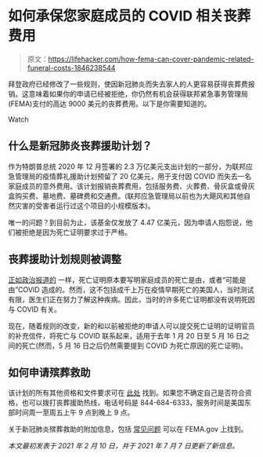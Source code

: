# 如何承保您家庭成员的 COVID 相关丧葬费用

> 原文：<https://lifehacker.com/how-fema-can-cover-pandemic-related-funeral-costs-1846238544>

拜登政府已经修改了一些规则，使因新冠肺炎而失去家人的人更容易获得丧葬费报销。这意味着如果你的申请已经被拒绝，你仍然有机会获得联邦紧急事务管理局(FEMA)支付的高达 9000 美元的丧葬费用。以下是你需要知道的。

Watch

## 什么是新冠肺炎丧葬援助计划？

作为特朗普总统 2020 年 12 月签署的 2.3 万亿美元支出计划的一部分，为联邦应急管理局的疫情葬礼援助计划预留了 20 亿美元，用于支付因 COVID 而失去一名家庭成员的意外费用。该计划报销丧葬费用，包括服务费、火葬费、骨灰盒或骨灰盒购买费、墓地费、墓碑费和交通费。(联邦应急管理局以前也为大飓风和其他自然灾害的受害者运行过这个项目的小规模版本)。

唯一的问题？到目前为止，该基金仅发放了 4.47 亿美元，因为申请人抱怨说，他们被拒绝是因为死亡证明要求过于严格。

## **丧葬援助计划规则被调整**

[正如政治报道的](https://www.politico.com/news/2021/05/24/covid-19-funerals-fema-490635) 一样，死亡证明原本要写明家庭成员的死亡是由，或者“可能是由”COVID 造成的。然而，这不包括成千上万在疫情早期死亡的美国人，当时测试有限，医生们正在努力了解这种疾病。因此，当时的许多死亡证明都没有说明死因与 COVID 有关。

现在，随着规则的改变，新的和以前被拒绝的申请人可以提交死亡证明的证明官员的补充信件，将死亡与 COVID 联系起来，适用于去年 1 月 20 日至 5 月 16 日之间的死亡(然而，5 月 16 日之后仍然需要提到 COVID 为死亡原因的死亡证明)。

## **如何申请殡葬救助**

该计划的所有其他资格和文件要求可在 [此处](https://www.fema.gov/sites/default/files/documents/fema_covid-19-funeral-assistance-interim-policy-version-2_06-29-2021.pdf) 找到。如果您不确定自己是否符合资格，也可以拨打丧葬援助热线，电话号码是 844-684-6333，服务时间是美国东部时间周一至周五上午 9 点到晚上 9 点。

关于新冠肺炎殡葬救助的附加信息，包括 [常见问题](https://www.fema.gov/disasters/coronavirus/economic/funeral-assistance/faq) 可以在 FEMA.gov 上找到。

*本文最初发表于 2021 年 2 月 10 日，并于 2021 年 7 月 7 日更新了新信息。*